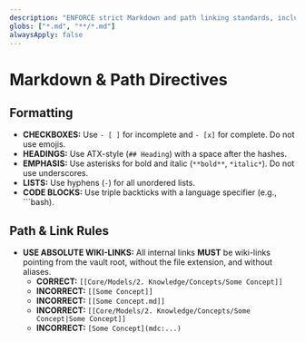 ```yaml
---
description: "ENFORCE strict Markdown and path linking standards, including checkbox styles, ATX headings, and absolute, extensionless wiki-links."
globs: ["*.md", "**/*.md"]
alwaysApply: false
---
```

# Markdown & Path Directives

## Formatting

- **CHECKBOXES:** Use `- [ ]` for incomplete and `- [x]` for complete. Do not use emojis.
- **HEADINGS:** Use ATX-style (`## Heading`) with a space after the hashes.
- **EMPHASIS:** Use asterisks for bold and italic (`**bold**`, `*italic*`). Do not use underscores.
- **LISTS:** Use hyphens (`-`) for all unordered lists.
- **CODE BLOCKS:** Use triple backticks with a language specifier (e.g., ```bash).

## Path & Link Rules

- **USE ABSOLUTE WIKI-LINKS:** All internal links **MUST** be wiki-links pointing from the vault root, without the file extension, and without aliases.
  - **CORRECT:** `[[Core/Models/2. Knowledge/Concepts/Some Concept]]`
  - **INCORRECT:** `[[Some Concept]]`
  - **INCORRECT:** `[[Some Concept.md]]`
  - **INCORRECT:** `[[Core/Models/2. Knowledge/Concepts/Some Concept|Some Concept]]`
  - **INCORRECT:** `[Some Concept](mdc:...)`